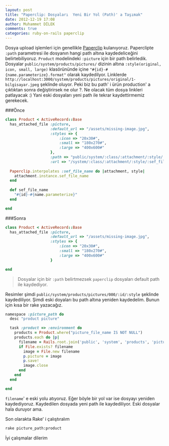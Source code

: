 ```yaml
---
layout: post
title: "Paperclip: Dosyaları  Yeni Bir Yol (Path)' a Taşımak"
date: 2012-12-19 17:08
author: Muhammet DİLEK
comments: true
categories: ruby-on-rails paperclip
---
```

Dosya upload işlemleri için genellikle [Paperclip](https://github.com/thoughtbot/paperclip) kulanıyoruz.  Paperclipte `:path` parametresi ile dosyanın hangi path altına kaydedeliceğini belirtebiliyoruz. `Product` modelindeki `:picture` için bir path belirledik. Dosyalar `public/system/products/pictures/` dizinin altına `:style(original, icon, small, large)` klasörününde içine `"#{id}-#{name.parameterize}.format"` olarak kaydedilyor. Linklerde `http://localhost:3000/system/products/pictures/original/1-bilgisayar.jpeg` şeklinde oluyor. Peki biz bu path' i ürün production' a çıktıktan sonra değiştirirsek ne olur ?. Ne olacak tüm dosya linkleri patlayacak :) Yani eski dosyaları yeni path ile tekrar kaydettirmemiz gerekecek.

<!-- more -->

###Önce

```ruby
class Product < ActiveRecord::Base
  has_attached_file :picture,
                    :default_url => "/assets/missing-image.jpg",
                    :styles => {
                        :icon => "20x30#",
                        :small => "180x270#",
                        :large => "400x600#"
                    },
                    :path => "public/system/:class/:attachment/:style/:sef_file_name.:extension",
                    :url => "/system/:class/:attachment/:style/:sef_file_name.:extension"
  
  Paperclip.interpolates :sef_file_name do |attachment, style|
    attachment.instance.sef_file_name
  end
  
  def sef_file_name
    "#{id}-#{name.parameterize}"
  end

end
```

###Sonra

```ruby
class Product < ActiveRecord::Base
  has_attached_file :picture,
                    :default_url => "/assets/missing-image.jpg",
                    :styles => {
                        :icon => "20x30#",
                        :small => "180x270#",
                        :large => "400x600#"
                    }

end
````
> Dosyalar için bir `:path` belirtmezsek `paperclip` dosyaları default path ile kaydediyor.

Resimler şimdi `public/system/products/pictures/000/:id/:style` şeklinde kaydediliyor.  Şimdi eski doyaları bu path altına yeniden kaydedelim. Bunun için kısa bir rake yazacağız.

```ruby
namespace :picture_path do
  desc "product picture"

  task :product => :environment do
    products = Product.where("picture_file_name IS NOT NULL")
    products.each do |p|
      filename = Rails.root.join('public', 'system', 'products', 'pictures', 'original', "#{p.id}-#{p.name.parameterize}.#{p.picture_file_name.split(".").last}")
      if File.exists? filename
        image = File.new filename
        p.picture = image
        p.save!
        image.close
      end
    end
  end

end
```

`filename`' e eski yolu atıyoruz. Eğer böyle bir yol var ise dosyayı yeniden kaydediyoruz. Kaydedilen dosyada yeni path ile kaydediliyor. Eski dosyalar hala duruyor ama.

Son olarakta Rake' i çalıştıralım

```bash
rake picture_path:product
```

İyi çalışmalar dilerim
